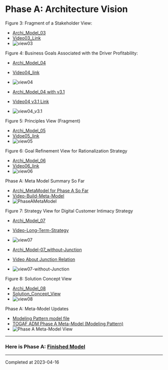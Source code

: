 # Phase A: Architecture Vision

Figure 3: Fragment of a Stakeholder View: 

- [Archi_Model_03](./Phase_A_Architecture_Vision/03_Fragement_of_a_Stakeholder_View.archimate)
- [Video03_Link](https://youtu.be/fu9ggwU7d4g)
- ![view03](./Phase_A_Architecture_Vision/03_Fragement%20of%20a%20Stakeholder%20View.jpg)

Figure 4: Business Goals Associated with the Driver Profitability:

- [Archi_Model_04](./Phase_A_Architecture_Vision/04_Business_Goals_associated_with_Goal.archimate)
- [Video04_link](https://youtu.be/VbRfkwKFORY)
- ![view04](./Phase_A_Architecture_Vision/04%20Business%20Goals%20Associated%20with%20the%20Driver%20Profitability.jpg)

- [Archi_Model_04 with v3.1](./Phase_A_Architecture_Vision/04_Business_Goals_associated_with_Goal-v3.1.archimate)
- [Video04 v3.1 Link](https://youtu.be/KWDpTVOi2HU)
- ![view04_v3.1](./Phase_A_Architecture_Vision/04%20Business%20Goals%20Associated%20with%20the%20Driver%20Profitability_v3.1.jpg)

Figure 5: Principles View (Fragment)

- [Archi_Model_05](./Phase_A_Architecture_Vision/05_Principles_View.archimate)
- [Vidoe05_link](https://youtu.be/cAXccd-TrYs)
- ![view05](./Phase_A_Architecture_Vision/05%20Principles%20View.jpg)

Figure 6: Goal Refinement View for Rationalization Strategy

- [Archi_Model_06](./Phase_A_Architecture_Vision/06_Goal_Refinement.archimate)
- [Video06_link](https://youtu.be/G2w-xpTHmOw)
- ![view06](Phase_A_Architecture_Vision/06%20Goal%20Refinement.jpg)

Phase A: Meta Model Summary So Far

- [Archi_MetaModel for Phase A So Far](./Phase_A_Architecture_Vision/PhaseA_Metamodel.archimate)
- [Video-Build-Meta-Model](https://youtu.be/v0YQ7INVmo0)
- ![PhaseAMetaModel](./Phase_A_Architecture_Vision/Phase_A_Meta-Model.jpg)

Figure 7: Strategy View for Digital Customer Intimacy Strategy

- [Archi_Model_07](./Phase_A_Architecture_Vision/07_LongTermStrategy.archimate)
- [Video-Long-Term-Strategy](https://youtu.be/6FdtyHRMttw)
- ![view07](./Phase_A_Architecture_Vision/07%20Strategy%20View%20-%20Long%20Term.jpg)

- [Archi_Model-07_without-Junction](./Phase_A_Architecture_Vision/07%20Strategy%20View%20-%20Long%20Term-withoutJunction.jpg)
- [Video About Junction Relation](https://youtu.be/KJ5kl8YbLbY)
- ![view07-without-Junction](./Phase_A_Architecture_Vision/07%20Strategy%20View%20-%20Long%20Term-withoutJunction.jpg)

Figure 8: Solution Concept View

- [Archi_Model_08](./Phase_A_Architecture_Vision/08_SolutionConceptView.archimate)
- [Solution_Concept_View](https://youtu.be/skUYGaJGhKQ)
- ![view08](./Phase_A_Architecture_Vision/08%20Solution%20Concept%20View.jpg)

Phase A: Meta-Model Updates

- [Modeling Pattern model file](./TOGAF_ADM_Modeling-Pattern_MetaModel.archimate)
- [TOGAF ADM Phase A Meta-Model (Modeling Pattern)](https://youtu.be/IndW2ooYEP8)
- ![Phase A Meta-Model View](./TOGAF_ADM_Meta-Model/TOGAF%20ADM%20Phase%20A%20-%20Modeling%20Pattern.jpg)

---
### Here is Phase A: [Finished Model](./Phase_A_Architecture_Vision/PhaseA_Finished.archimate)

---

Completed at 2023-04-16